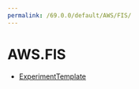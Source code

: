 ```yaml
---
permalink: /69.0.0/default/AWS/FIS/
---
```


# AWS.FIS



* [ExperimentTemplate](ExperimentTemplate.md)